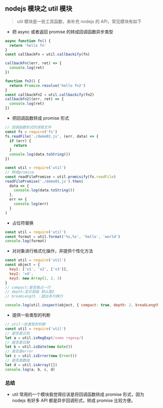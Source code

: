 ## nodejs 模块之 util 模块

> util 模块是一些工具函数，来补充 nodejs 的 API，常见模块有如下

- 把 async 或者返回 promise 的转成回调函数异步类型

```js
async function fn() {
  return 'hello fn'
}
const callbackFn = util.callbackify(fn)

callbackFn((err, ret) => {
  console.log(ret)
})

function fn2() {
  return Promise.resolve('hello fn2')
}
const callbackFn2 = util.callbackify(fn2)
callbackFn2((err, ret) => {
  console.log(ret)
})
```

- 把回调函数转成 promise 形式

```js
// 回调函数形式的读取文件
const fs = require('fs')
fs.readFile('./demo01.js', (err, data) => {
  if (err) {
    return
  }
  console.log(data.toString())
})

const util = require('util')
// 转成promise
const readFilePromise = util.promisify(fs.readFile)
readFilePromise('./demo01.js').then(
  data => {
    console.log(data.toString())
  },
  err => {
    console.log(err)
  }
)
```

- 占位符替换

```js
const util = require('util')
const format = util.format('%s,%s', 'hello', 'world')
console.log(format)
```

- 对对象进行格式化操作，并提供个性化方法

```js
const util = require('util')
const object = {
  key1: ['v1', 'v2', ['v3']],
  key2: 'v4',
  key3: new Array(1, 2, 3)
}
// compact:是否独占一行
// depth:显示层级 默认是2
// breakLength ：超出多行换行

console.log(util.inspect(object, { compact: true, depth: 2, breakLength: 20 }))
```

- 提供一些类型的判断

```js
// util一些类型的判断
const util = require('util')
// 是否是正则
let a = util.isRegExp(/some regexp/)
// 是否是日期
let b = util.isDate(new Date())
// 是否是error
let c = util.isError(new Error())
// 是否是数组
let d = util.isArray([])
console.log(a, b, c, d)
```

### 总结

- util 常用的一个模块我觉得应该是将回调函数转成 promise 形式，因为 nodejs 有好多 API 都是异步回调形式，转成 promise 比较方便。
